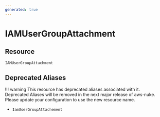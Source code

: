 ```yaml
---
generated: true
---
```


# IAMUserGroupAttachment


## Resource

```text
IAMUserGroupAttachment
```



## Deprecated Aliases

!!! warning
    This resource has deprecated aliases associated with it. Deprecated Aliases will be removed in the next major
    release of aws-nuke. Please update your configuration to use the new resource name.

- `IamUserGroupAttachement`